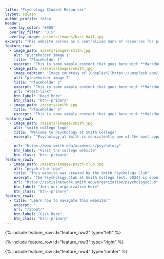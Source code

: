 ```yaml
---
title: "Psychology Student Resources"
layout: splash
author_profile: false
header:
  overlay_color: "#000"
  overlay_filter: "0.5"
  overlay_image: /assets/images/bass-hall.jpg
excerpt: "This website serves as a centralized bank of resources for psychology undergraduates looking for help with academics, internships, jobs, graduate school, and more."
feature_row:
  - image_path: assets/images/smith.jpg
    alt: "placeholder image 1"
    title: "Placeholder 1"
    excerpt: "This is some sample content that goes here with **Markdown** formatting."
  - image_path: /assets/images/smith.jpg
    image_caption: "Image courtesy of [Unsplash](https://unsplash.com/)"
    alt: "placeholder image 2"
    title: "Placeholder 2"
    excerpt: "This is some sample content that goes here with **Markdown** formatting."
    url: "#test-link"
    btn_label: "Read More"
    btn_class: "btn--primary"
  - image_path: /assets/smith.jpg
    title: "Placeholder 3"
    excerpt: "This is some sample content that goes here with **Markdown** formatting."
feature_row2:
  - image_path: /assets/images/smith.jpg
    alt: "smith college logo"
    title: "Welcome to Psychology at Smith College"
    excerpt: '"Psychology at Smith is consistently one of the most popular majors on campus. The department’s faculty is strongly committed to providing a rich, diverse curriculum to majors and nonmajors alike. Our mission is to develop skills that will serve students well in psychology but that can also be applied in other important arenas, including writing and communication skills, hands-on training and multicultural fluency. We emphasize student participation in research; faculty-student collaboration and mentoring; and preparation and guidance for future studies in psychology and related fields." -- Smith College Psychology Department
'
    url: "https://www.smith.edu/academics/psychology"
    btn_label: "Visit the college website"
    btn_class: "btn--primary"
feature_row3:
  - image_path: /assets/images/psych-club.jpg
    alt: "psych club logo"
    title: "This website was created by the Smith Psychology Club"
    excerpt: 'The Psychology Club at Smith College (est. 2024) is open to all undergraduate students across the five college consortium. This organization seeks to further networking and professional development opportunities by encouraging its members to mature into their psychology affiliations and to sharpen their vision about how their studies can be applied in life beyond Smith.'
    url: "https://socialnetwork.smith.edu/organization/psychologyclub"
    btn_label: "Join our organization here"
    btn_class: "btn--primary"
feature_row4:
  - title: "Learn how to navigate this website:"
    excerpt: ''
    url: "/about/"
    btn_label: "Cick here"
    btn_class: "btn--primary"
---
```


{% include feature_row id="feature_row2" type="left" %}

{% include feature_row id="feature_row3" type="right" %}

{% include feature_row id="feature_row4" type="center" %}
